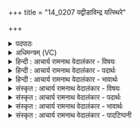 +++
title = "14_0207 यद्वीडाविन्द्र यत्स्थिरे"

+++
<details><summary>पदपाठः</summary>

य꣢त्। वी꣣डौ꣢। इ꣣न्द्र। य꣢त्। स्थि꣣रे꣢। यत्। प꣡र्शा꣢꣯ने। प꣡रा꣢꣯भृतम्। प꣡रा꣢꣯। भृ꣣तम्। व꣡सु꣢꣯। स्पा꣣र्ह꣢म्। तत्। आ। भ꣣र। २०७।
</details>

<details><summary>अधिमन्त्रम् (VC)</summary>

- इन्द्रः
- त्रिशोकः काण्वः
- गायत्री
- षड्जः
- ऐन्द्रं काण्डम्
</details>

<details><summary>हिन्दी : आचार्य रामनाथ वेदालंकार - विषयः</summary>

अगले मन्त्र में यह कहा गया है कि किस प्रकार का धन हमें प्राप्त करना चाहिए।
</details>

<details><summary>हिन्दी : आचार्य रामनाथ वेदालंकार - पदार्थः</summary>

पदार्थान्वय -  हे (इन्द्र) परमेश्वर, राजन् और आचार्य ! (यत्) जो दृढ़तारूप धन (वीडौ) दृढ़ लोहे, पत्थर, हीरे आदि में, (यत्) जो स्थिरतारूप धन (स्थिरे) अविचल सूर्य, पर्वत आदि में और (यत्) जो परोपकाररूप धन (पर्शाने) सींचनेवाले बादल में (पराभृतम्) निहित है, (तत्) वह (स्पार्हम्) स्पृहणीय (वसु) धन (आभर) हमें प्राप्त कराइए ॥४॥
</details>

<details><summary>हिन्दी : आचार्य रामनाथ वेदालंकार - भावार्थः</summary>

भावार्थ -  दृढ़तारूप गुण से ही लोहा, पत्थर, हीरा आदि पदार्थ कीर्तिशाली हैं। स्थिरतारूप गुण से ही सूर्य, पर्वत आदि गर्व से सिर उठाए खड़े हैं। सींचने-बरसने रूप गुणों से ही बादलों की सब प्रशंसा करते हैं। वह दृढ़ता का, स्थिरता का और सींचने-बरसाने का गुण हमें भी प्राप्त करना चाहिए ॥४॥
</details>

<details><summary>संस्कृत : आचार्य रामनाथ वेदालंकार - विषयः</summary>

अथ किंप्रकारकं धनमस्माभिः प्राप्तव्यमित्याह।
</details>

<details><summary>संस्कृत : आचार्य रामनाथ वेदालंकार - पदार्थः</summary>

पदार्थान्वय -  हे (इन्द्र) परमेश्वर, राजन्, आचार्य वा ! (यत्) दृढतारूपं धनम् (वीडौ) दृढे लोहपाषाणहीरकादौ, (यत्) स्थिरतारूपं धनम् (स्थिरे) अविचले सूर्यपर्वतादौ, (यत्) परोपकाररूपं धनम् (पर्शाने२) सेचके मेघे। पृषु सेचने धातोः शानच्। मूर्धन्यस्य तालव्यादेशश्छान्दसः। पर्शान इति मेघनाम। निघं० १।१०। (पराभृतम्) निहितं वर्तते, (तत् स्पार्हम्) स्पृहणीयम् (वसु) धनम्, अस्मभ्यम् (आभर) आहर ॥४॥
</details>

<details><summary>संस्कृत : आचार्य रामनाथ वेदालंकार - भावार्थः</summary>

भावार्थ -  दृढतारूपेण गुणेनैव लोहपाषाणहीरकादयः पदार्थाः कीर्तिमन्तः सन्ति। स्थिरतारूपेण गुणेनैव सूर्यपर्वतादयो गर्वोन्नता विद्यन्ते। सेचनवर्षणरूपेण गुणेनैव मेघाः सर्वैः संस्तूयन्ते। स दृढतारूपः, स्थिरतारूपः, सेचनवर्षणरूपश्च गुणोऽस्माभिरपि प्राप्तव्यः ॥४॥
</details>

<details><summary>संस्कृत : आचार्य रामनाथ वेदालंकार - पादटिप्पनी</summary>

टिप्पनी -   १. ऋ० ८।४५।४१, साम० १०७२, अथ० २०।४३।२। २. पर्शाने कूपादौ—इति वि०। निश्चले—इति भ०। विमर्शक्षमे—इति सा०।
</details>